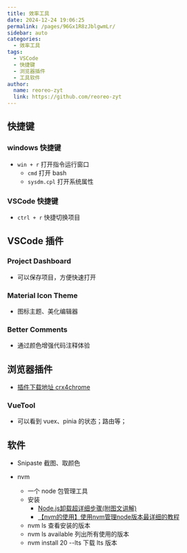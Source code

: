 ```yaml
---
title: 效率工具
date: 2024-12-24 19:06:25
permalink: /pages/96Gx1R8zJblgwmLr/
sidebar: auto
categories:
  - 效率工具
tags:
  - VSCode
  - 快捷键
  - 浏览器插件
  - 工具软件
author:
  name: reoreo-zyt
  link: https://github.com/reoreo-zyt
---
```


## 快捷键

### windows 快捷键

- `win + r` 打开指令运行窗口
  - `cmd` 打开 bash
  - `sysdm.cpl` 打开系统属性

### VSCode 快捷键

- `ctrl + r` 快捷切换项目

## VSCode 插件

### Project Dashboard

- 可以保存项目，方便快速打开

### Material Icon Theme

- 图标主题、美化编辑器

### Better Comments

- 通过颜色增强代码注释体验

## 浏览器插件

- [插件下载地址 crx4chrome](https://www.crx4chrome.com/)

### VueTool

- 可以看到 vuex、pinia 的状态；路由等；

## 软件

- Snipaste 截图、取颜色

- nvm 
  - 一个 node 包管理工具
  - 安装
    - [Node.js卸载超详细步骤(附图文讲解)](https://blog.csdn.net/m0_74825260/article/details/144255273)
    - [【nvm的使用】使用nvm管理node版本最详细的教程](https://blog.csdn.net/weixin_42957894/article/details/143315366)
  - nvm ls 查看安装的版本
  - nvm ls available 列出所有使用的版本
  - nvm install 20 --lts 下载 lts 版本
